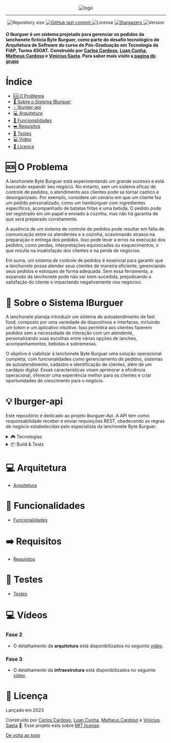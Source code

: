 <!-- Permite  a funcionalidade de voltar ao topo -->
<a id="topo"></a>

<!-- Titulo do projeto -->
<div align="center" style="margin-bottom:10px">
    <img src=".github/images/logo.png" alt="logo" />
</div>

___________________________________________________

<!-- Informações visuais do projeto -->
<div align="center">
    <img alt="Repository size" src="https://img.shields.io/github/repo-size/CarlosEduAC/tech-challenge-fiap?color=009bd9">
    <a href="https://github.com/CarlosEduAC/tech-challenge-fiap/commits/main">
        <img alt="GitHub last commit" src="https://img.shields.io/github/last-commit/CarlosEduAC/tech-challenge-fiap?color=009bd9">
    </a>
    <img alt="License" src="https://img.shields.io/badge/license-MIT-009db9">
    <a href="https://github.com/CarlosEduAC/tech-challenge-fiap/stargazers">
        <img alt="Stargazers" src="https://img.shields.io/github/stars/CarlosEduAC/tech-challenge-fiap?color=009db9&logo=github">
    </a>
    <img alt="Version" src="https://img.shields.io/badge/Version-8.0-3B19E5?logo=dotnet" />
</div>

<!-- Breve descrição sobre o projeto -->

<div align="left">
  <h4>O Iburguer é um sistema projetado para gerenciar os pedidos da lanchonete fictícia Byte Burguer, como parte do desafio tecnológico de Arquitetura de Software do curso de Pós-Graduação em Tecnologia da FIAP, Turma 4SOAT. Construído por <a href="https://github.com/CarlosEduAC">Carlos Cardoso</a>, <a href="https://github.com/LuanPCunha">Luan Cunha</a>, <a href="https://github.com/matheusantonio">Matheus Cardoso</a> e <a href="https://github.com/vinisaeta">Vinicius Saeta</a>. Para saber mais visite a<a href="https://github.com/FIAP-G04"> pagina do grupo</a>
  </h4>
</div>

# Índice

- [🆘 O Problema](#Problema)
- [📝 Sobre o Sistema IBurguer](#Sobre)
- [💡 Iburger-api](#API)
- [💻 Arquitetura](#Arquitetura)
- [🧮 Funcionalidades](#Funcionalidades)
- [➡️ Requisitos](#Requisitos)
- [🔎 Testes](#Teste)
- [💻 Vídeo](#Videos)
- [📕 Licença](#Licenca)

<a id="Problema"></a>
# 🆘 O Problema 

A lanchonete Byte Burguer está experimentando um grande sucesso e está buscando expandir seu negócio. No entanto, sem um sistema eficaz de controle de pedidos, o atendimento aos clientes pode se tornar caótico e desorganizado. Por exemplo, considere um cenário em que um cliente faz um pedido personalizado, como um hambúrguer com ingredientes específicos, acompanhado de batatas fritas e uma bebida. O pedido pode ser registrado em um papel e enviado à cozinha, mas não há garantia de que será preparado corretamente.

A ausência de um sistema de controle de pedidos pode resultar em falta de comunicação entre os atendentes e a cozinha, ocasionando atrasos na preparação e entrega dos pedidos. Isso pode levar a erros na execução dos pedidos, como perdas, interpretações equivocadas ou esquecimentos, o que resulta na insatisfação dos clientes e na perda de negócios.

Em suma, um sistema de controle de pedidos é essencial para garantir que a lanchonete possa atender seus clientes de maneira eficiente, gerenciando seus pedidos e estoques de forma adequada. Sem essa ferramenta, a expansão da lanchonete pode não ser bem-sucedida, prejudicando a satisfação do cliente e impactando negativamente nos negócios.

<a id="Sobre"></a>
# 📝 Sobre o Sistema IBurguer

A lanchonete planeja introduzir um sistema de autoatendimento de fast food, composto por uma variedade de dispositivos e interfaces, incluindo um totem e um aplicativo intuitivo. Isso permitirá aos clientes fazerem pedidos sem a necessidade de interação com um atendente, personalizando suas escolhas entre várias opções de lanches, acompanhamentos, bebidas e sobremesas.

O objetivo é viabilizar à lanchonete Byte Burguer uma solução operacional completa, com funcionalidades como gerenciamento de pedidos, sistemas de autoatendimento, cadastro e identificação de clientes, além de um cardápio digital. Essas características visam aprimorar a eficiência operacional, oferecer uma experiência melhor para os clientes e criar oportunidades de crescimento para o negócio.


<a id="API"></a>
# 💡 Iburger-api

Este repositório é dedicado ao projeto Iburguer-Api. A API tem como responsabilidade receber e enviar requisições REST, obedecendo as regras de negócio estabelecidas pelo especialista da lanchonete Byte Burguer.
<details>
<summary>🎮 Tecnologias</summary>

---

Esse projeto foi feito utilizando as seguintes tecnologias:

- [C#](https://learn.microsoft.com/pt-br/dotnet/csharp/)
- [.NET 8.0](https://dotnet.microsoft.com/en-us/download/dotnet/8.0)
- [PostgreSQL](https://www.postgresql.org/)
- [Docker](https://www.docker.com/)
- [Kubernetes](https://kubernetes.io/pt-br/)
- [Helm](https://helm.sh/)
- [Minikube](https://minikube.sigs.k8s.io/docs/)
- [Swagger](https://swagger.io/)
- [K6](https://k6.io/)</details>

<details>
<summary>📦 Build & Tests</summary>

---

| CI/CD | Status |
| --- | --- | 
| Build & Unit Tests | [![.NET Build and Test](https://github.com/FIAP-G04/iburguer-api/actions/workflows/deploy.yml/badge.svg)](https://github.com/FIAP-G04/iburguer-api/actions/workflows/deploy.yml)

</details>

<a id="Arquitetura"></a>
# 💻 Arquitetura
- [Arquitetura](docs/arquitetura.md)

<a id="Funcionalidades"></a>
# 🧮 Funcionalidades
- [Funcionalidades](docs/funcionalidades.md)

<a id="Requisitos"></a>
# ➡️ Requisitos
- [Requisitos](docs/requisitos.md)

<a id="Teste"></a>
# 🔎 Testes
- [Testes](docs/Teste.md)

<a id="Videos"></a>
# 💻 Vídeos

### Fase 2
* O detalhamento da **arquitetura** está disponibilizados no seguinte [vídeo](https://www.youtube.com/watch?v=QVkNK2sfK38).

### Fase 3
* O detalhamento da **infraestrutura** está disponibilizados no seguinte [vídeo]().   

<a id="Licenca"></a>
# 📕 Licença

Lançado em 2023

Construído por [Carlos Cardoso](https://github.com/CarlosEduAC), [Luan Cunha](https://github.com/LuanPCunha), [Matheus Cardoso](https://github.com/matheusantonio) e [Vinicius Saeta](https://github.com/vinisaeta) 🚀.
Esse projeto esta sobre [MIT license](./LICENSE).


[De volta ao topo](#topo)

[swaggerlogo]: .github/images/swagger.svg
[menufunc]: .github/images/func_menu.png
[customerfunc]: .github/images/func_customer.png
[shoppingcartfunc]: .github/images/func_shopping_cart.png
[checkoutfunc]: .github/images/func_checkout.png
[orderfunc]: .github/images/func_order.png
[diagramaimplantacaok8s]: .github/images/diagrama-de-implantacao-k8s.png
[visaoinfra1]: .github/images/visao-de-infraestrutura-parte-1.png
[visaoinfra2]: .github/images/visao-de-infraestrutura-parte-2.png
[visaomacro]: .github/images/visao-macro.png
